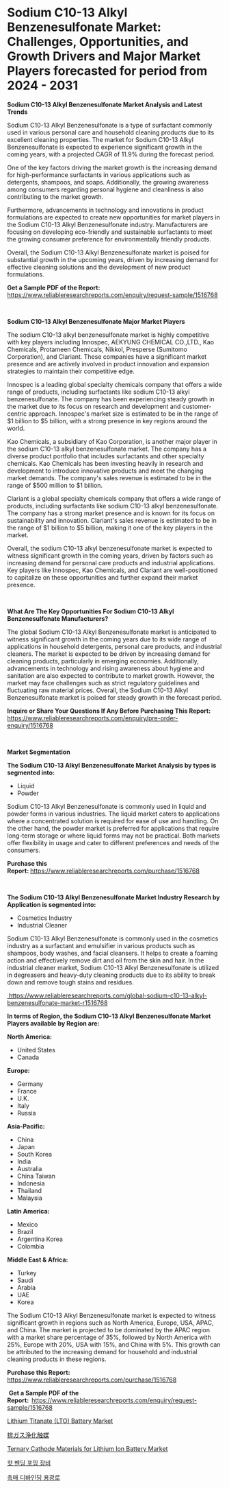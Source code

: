 <p><h1>Sodium C10-13 Alkyl Benzenesulfonate Market: Challenges, Opportunities, and Growth Drivers and Major Market Players forecasted for period from 2024 - 2031</h1></p><p><strong>Sodium C10-13 Alkyl Benzenesulfonate Market Analysis and Latest Trends</strong></p>
<p><p>Sodium C10-13 Alkyl Benzenesulfonate is a type of surfactant commonly used in various personal care and household cleaning products due to its excellent cleaning properties. The market for Sodium C10-13 Alkyl Benzenesulfonate is expected to experience significant growth in the coming years, with a projected CAGR of 11.9% during the forecast period. </p><p>One of the key factors driving the market growth is the increasing demand for high-performance surfactants in various applications such as detergents, shampoos, and soaps. Additionally, the growing awareness among consumers regarding personal hygiene and cleanliness is also contributing to the market growth.</p><p>Furthermore, advancements in technology and innovations in product formulations are expected to create new opportunities for market players in the Sodium C10-13 Alkyl Benzenesulfonate industry. Manufacturers are focusing on developing eco-friendly and sustainable surfactants to meet the growing consumer preference for environmentally friendly products.</p><p>Overall, the Sodium C10-13 Alkyl Benzenesulfonate market is poised for substantial growth in the upcoming years, driven by increasing demand for effective cleaning solutions and the development of new product formulations.</p></p>
<p><strong>Get a Sample PDF of the Report:&nbsp;</strong> <a href="https://www.reliableresearchreports.com/enquiry/request-sample/1516768">https://www.reliableresearchreports.com/enquiry/request-sample/1516768</a></p>
<p>&nbsp;</p>
<p><strong>Sodium C10-13 Alkyl Benzenesulfonate Major Market Players</strong></p>
<p><p>The sodium C10-13 alkyl benzenesulfonate market is highly competitive with key players including Innospec, AEKYUNG CHEMICAL CO.,LTD., Kao Chemicals, Protameen Chemicals, Nikkol, Presperse (Sumitomo Corporation), and Clariant. These companies have a significant market presence and are actively involved in product innovation and expansion strategies to maintain their competitive edge.</p><p>Innospec is a leading global specialty chemicals company that offers a wide range of products, including surfactants like sodium C10-13 alkyl benzenesulfonate. The company has been experiencing steady growth in the market due to its focus on research and development and customer-centric approach. Innospec's market size is estimated to be in the range of $1 billion to $5 billion, with a strong presence in key regions around the world.</p><p>Kao Chemicals, a subsidiary of Kao Corporation, is another major player in the sodium C10-13 alkyl benzenesulfonate market. The company has a diverse product portfolio that includes surfactants and other specialty chemicals. Kao Chemicals has been investing heavily in research and development to introduce innovative products and meet the changing market demands. The company's sales revenue is estimated to be in the range of $500 million to $1 billion.</p><p>Clariant is a global specialty chemicals company that offers a wide range of products, including surfactants like sodium C10-13 alkyl benzenesulfonate. The company has a strong market presence and is known for its focus on sustainability and innovation. Clariant's sales revenue is estimated to be in the range of $1 billion to $5 billion, making it one of the key players in the market.</p><p>Overall, the sodium C10-13 alkyl benzenesulfonate market is expected to witness significant growth in the coming years, driven by factors such as increasing demand for personal care products and industrial applications. Key players like Innospec, Kao Chemicals, and Clariant are well-positioned to capitalize on these opportunities and further expand their market presence.</p></p>
<p>&nbsp;</p>
<p><strong>What Are The Key Opportunities For Sodium C10-13 Alkyl Benzenesulfonate Manufacturers?</strong></p>
<p><p>The global Sodium C10-13 Alkyl Benzenesulfonate market is anticipated to witness significant growth in the coming years due to its wide range of applications in household detergents, personal care products, and industrial cleaners. The market is expected to be driven by increasing demand for cleaning products, particularly in emerging economies. Additionally, advancements in technology and rising awareness about hygiene and sanitation are also expected to contribute to market growth. However, the market may face challenges such as strict regulatory guidelines and fluctuating raw material prices. Overall, the Sodium C10-13 Alkyl Benzenesulfonate market is poised for steady growth in the forecast period.</p></p>
<p><strong>Inquire or Share Your Questions If Any Before Purchasing This Report:</strong> <a href="https://www.reliableresearchreports.com/enquiry/pre-order-enquiry/1516768">https://www.reliableresearchreports.com/enquiry/pre-order-enquiry/1516768</a></p>
<p>&nbsp;</p>
<p><strong>Market Segmentation</strong></p>
<p><strong>The Sodium C10-13 Alkyl Benzenesulfonate Market Analysis by types is segmented into:</strong></p>
<p><ul><li>Liquid</li><li>Powder</li></ul></p>
<p><p>Sodium C10-13 Alkyl Benzenesulfonate is commonly used in liquid and powder forms in various industries. The liquid market caters to applications where a concentrated solution is required for ease of use and handling. On the other hand, the powder market is preferred for applications that require long-term storage or where liquid forms may not be practical. Both markets offer flexibility in usage and cater to different preferences and needs of the consumers.</p></p>
<p><strong>Purchase this Report:&nbsp;</strong><a href="https://www.reliableresearchreports.com/purchase/1516768">https://www.reliableresearchreports.com/purchase/1516768</a></p>
<p>&nbsp;</p>
<p><strong>The Sodium C10-13 Alkyl Benzenesulfonate Market Industry Research by Application is segmented into:</strong></p>
<p><ul><li>Cosmetics Industry</li><li>Industrial Cleaner</li></ul></p>
<p><p>Sodium C10-13 Alkyl Benzenesulfonate is commonly used in the cosmetics industry as a surfactant and emulsifier in various products such as shampoos, body washes, and facial cleansers. It helps to create a foaming action and effectively remove dirt and oil from the skin and hair. In the industrial cleaner market, Sodium C10-13 Alkyl Benzenesulfonate is utilized in degreasers and heavy-duty cleaning products due to its ability to break down and remove tough stains and residues.</p></p>
<p><a href="https://www.reliableresearchreports.com/global-sodium-c10-13-alkyl-benzenesulfonate-market-r1516768">&nbsp;https://www.reliableresearchreports.com/global-sodium-c10-13-alkyl-benzenesulfonate-market-r1516768</a></p>
<p><strong>In terms of Region, the Sodium C10-13 Alkyl Benzenesulfonate Market Players available by Region are:</strong></p>
<p>
    <p> <strong> North America: </strong>
        <ul>
            <li>United States</li>
            <li>Canada</li>
        </ul>
        </p> 
    <p> <strong> Europe: </strong>
        <ul>
            <li>Germany</li>
            <li>France</li>
            <li>U.K.</li>
            <li>Italy</li>
            <li>Russia</li>
        </ul>
        </p> 
    <p> <strong> Asia-Pacific: </strong>
        <ul>
            <li>China</li>
            <li>Japan</li>
            <li>South Korea</li>
            <li>India</li>
            <li>Australia</li>
            <li>China Taiwan</li>
            <li>Indonesia</li>
            <li>Thailand</li>
            <li>Malaysia</li>
        </ul>
        </p> 
    <p> <strong> Latin America: </strong>
        <ul>
            <li>Mexico</li>
            <li>Brazil</li>
            <li>Argentina Korea</li>
            <li>Colombia</li>
        </ul>
        </p> 
    <p> <strong> Middle East & Africa: </strong>
        <ul>
            <li>Turkey</li>
            <li>Saudi</li>
            <li>Arabia</li>
            <li>UAE</li>
            <li>Korea</li>
        </ul>
    </p>
    </p>
<p><p>The Sodium C10-13 Alkyl Benzenesulfonate market is expected to witness significant growth in regions such as North America, Europe, USA, APAC, and China. The market is projected to be dominated by the APAC region with a market share percentage of 35%, followed by North America with 25%, Europe with 20%, USA with 15%, and China with 5%. This growth can be attributed to the increasing demand for household and industrial cleaning products in these regions.</p></p>
<p><strong>Purchase this Report: </strong><a href="https://www.reliableresearchreports.com/purchase/1516768">https://www.reliableresearchreports.com/purchase/1516768</a></p>
<p>&nbsp;<strong>Get a Sample PDF of the Report:&nbsp;&nbsp;</strong><a href="https://www.reliableresearchreports.com/enquiry/request-sample/1516768">https://www.reliableresearchreports.com/enquiry/request-sample/1516768</a></p>
<p><strong></strong></p>
<p><p><a href="https://github.com/jsmusil/Market-Research-Report-List-3/blob/main/lithium-titanate-lto-battery-market.md">Lithium Titanate (LTO) Battery Market</a></p><p><a href="https://github.com/AbigaleHuel/Market-Research-Report-List-1/blob/main/8525887119282.md">排ガス浄化触媒</a></p><p><a href="https://github.com/bmorecock/Market-Research-Report-List-3/blob/main/ternary-cathode-materials-for-lithium-ion-battery-market.md">Ternary Cathode Materials for Lithium Ion Battery Market</a></p><p><a href="https://github.com/darrellockm3ytan895656/Market-Research-Report-List-2/blob/main/7777400112159.md">핫 벤딩 포밍 장비</a></p><p><a href="https://github.com/EthaWolf/Market-Research-Report-List-1/blob/main/4694308112160.md">촉매 디바인딩 용광로</a></p></p>